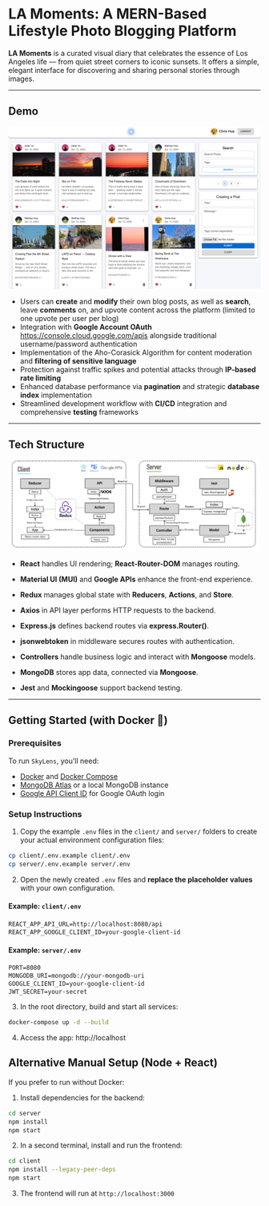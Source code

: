 # LA Moments: A MERN-Based Lifestyle Photo Blogging Platform

**LA Moments** is a curated visual diary that celebrates the essence of Los Angeles life — from quiet street corners to iconic sunsets. It offers a simple, elegant interface for discovering and sharing personal stories through images.

---



## Demo

![Screenshot](Demo.jpg)

- Users can **create** and **modify** their own blog posts, as well as **search**, leave **comments** on, and upvote content across the platform (limited to one upvote per user per blog)
- Integration with **Google Account OAuth** https://console.cloud.google.com/apis alongside traditional username/password authentication
- Implementation of the Aho-Corasick Algorithm for content moderation and **filtering of sensitive language**
- Protection against traffic spikes and potential attacks through **IP-based rate limiting**
- Enhanced database performance via **pagination** and strategic **database index** implementation
- Streamlined development workflow with **CI/CD** integration and comprehensive **testing** frameworks

---



## Tech Structure

![Architecture](Structure.jpg)

- **React** handles UI rendering; **React-Router-DOM** manages routing.

- **Material UI (MUI)** and **Google APIs** enhance the front-end experience.
- **Redux** manages global state with **Reducers**, **Actions**, and **Store**.
- **Axios** in API layer performs HTTP requests to the backend.
- **Express.js** defines backend routes via **express.Router()**.
- **jsonwebtoken** in middleware secures routes with authentication.
- **Controllers** handle business logic and interact with **Mongoose** models.
- **MongoDB** stores app data, connected via **Mongoose**.
- **Jest** and **Mockingoose** support backend testing.

---



## Getting Started (with Docker 🐳)

### Prerequisites

To run `SkyLens`, you'll need:

- [Docker](https://www.docker.com/) and [Docker Compose](https://docs.docker.com/compose/)
- [MongoDB Atlas](https://www.mongodb.com/atlas/database) or a local MongoDB instance
- [Google API Client ID](https://console.cloud.google.com/apis) for Google OAuth login

### Setup Instructions

1. Copy the example `.env` files in the `client/` and `server/` folders to create your actual environment configuration files:

```bash
cp client/.env.example client/.env
cp server/.env.example server/.env
```

2. Open the newly created `.env` files and **replace the placeholder values** with your own configuration.

#### Example: `client/.env`
```env
REACT_APP_API_URL=http://localhost:8080/api
REACT_APP_GOOGLE_CLIENT_ID=your-google-client-id
```

#### Example: `server/.env`

```
PORT=8080
MONGODB_URI=mongodb://your-mongodb-uri
GOOGLE_CLIENT_ID=your-google-client-id
JWT_SECRET=your-secret
```



3. In the root directory, build and start all services:

```bash
docker-compose up -d --build
```



4. Access the app: http://localhost



## Alternative Manual Setup (Node + React)

If you prefer to run without Docker:

1. Install dependencies for the backend:

```bash
cd server
npm install
npm start
```

2. In a second terminal, install and run the frontend:

```bash
cd client
npm install --legacy-peer-deps
npm start
```

3. The frontend will run at `http://localhost:3000`

